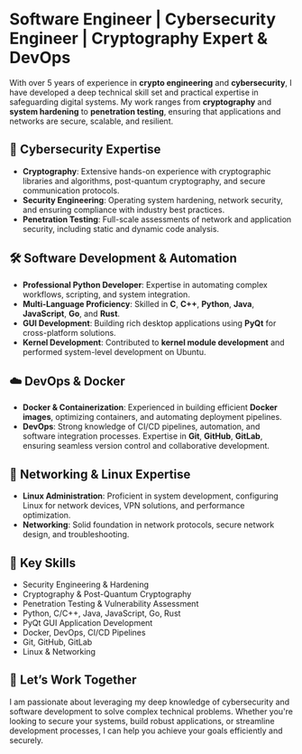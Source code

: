# Software Engineer | Cybersecurity Engineer | Cryptography Expert & DevOps 

With over 5 years of experience in **crypto engineering** and **cybersecurity**, I have developed a deep technical skill set and practical expertise in safeguarding digital systems. My work ranges from **cryptography** and **system hardening** to **penetration testing**, ensuring that applications and networks are secure, scalable, and resilient.

## 🔐 **Cybersecurity Expertise**
- **Cryptography**: Extensive hands-on experience with cryptographic libraries and algorithms, post-quantum cryptography, and secure communication protocols.
- **Security Engineering**: Operating system hardening, network security, and ensuring compliance with industry best practices.
- **Penetration Testing**: Full-scale assessments of network and application security, including static and dynamic code analysis.

## 🛠 **Software Development & Automation**
- **Professional Python Developer**: Expertise in automating complex workflows, scripting, and system integration.
- **Multi-Language Proficiency**: Skilled in **C**, **C++**, **Python**, **Java**, **JavaScript**, **Go**, and **Rust**.
- **GUI Development**: Building rich desktop applications using **PyQt** for cross-platform solutions.
- **Kernel Development**: Contributed to **kernel module development** and performed system-level development on Ubuntu.

## ☁️ **DevOps & Docker**
- **Docker & Containerization**: Experienced in building efficient **Docker images**, optimizing containers, and automating deployment pipelines.
- **DevOps**: Strong knowledge of CI/CD pipelines, automation, and software integration processes. Expertise in **Git**, **GitHub**, **GitLab**, ensuring seamless version control and collaborative development.

## 🔧 **Networking & Linux Expertise**
- **Linux Administration**: Proficient in system development, configuring Linux for network devices, VPN solutions, and performance optimization.
- **Networking**: Solid foundation in network protocols, secure network design, and troubleshooting.

## 🚀 **Key Skills**
- Security Engineering & Hardening
- Cryptography & Post-Quantum Cryptography
- Penetration Testing & Vulnerability Assessment
- Python, C/C++, Java, JavaScript, Go, Rust
- PyQt GUI Application Development
- Docker, DevOps, CI/CD Pipelines
- Git, GitHub, GitLab
- Linux & Networking

## 💬 **Let’s Work Together**
I am passionate about leveraging my deep knowledge of cybersecurity and software development to solve complex technical problems. Whether you're looking to secure your systems, build robust applications, or streamline development processes, I can help you achieve your goals efficiently and securely.
